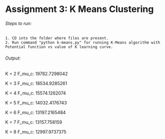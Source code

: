 # Assignment 3: K Means Clustering

###### Steps to run:
    1. CD into the folder where files are present.
    2. Run command "python k-means.py" for running K-Means algorithm with Potential function vs value of K learning curve.

###### Output:
K =  2  F_mu_c:  19782.7298042

K =  3  F_mu_c:  18534.9285261

K =  4  F_mu_c:  15574.1262074

K =  5  F_mu_c:  14032.4176743

K =  6  F_mu_c:  13197.2165484

K =  7  F_mu_c:  13157.758159

K =  8  F_mu_c:  12997.9737375